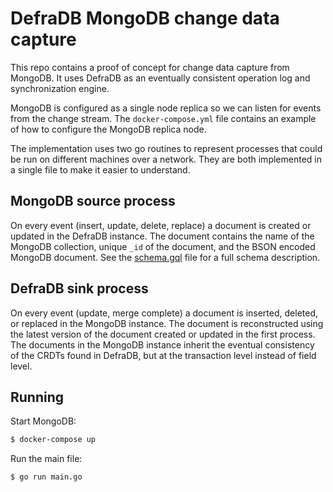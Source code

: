 # DefraDB MongoDB change data capture

This repo contains a proof of concept for change data capture from MongoDB. It uses DefraDB as an eventually consistent operation log and synchronization engine.

MongoDB is configured as a single node replica so we can listen for events from the change stream. The `docker-compose.yml` file contains an example of how to configure the MongoDB replica node.

The implementation uses two go routines to represent processes that could be run on different machines over a network. They are both implemented in a single file to make it easier to understand.

## MongoDB source process

On every event (insert, update, delete, replace) a document is created or updated in the DefraDB instance. The document contains the name of the MongoDB collection, unique `_id` of the document, and the BSON encoded MongoDB document. See the [schema.gql](./schema.gql) file for a full schema description.

## DefraDB sink process

On every event (update, merge complete) a document is inserted, deleted, or replaced in the MongoDB instance. The document is reconstructed using the latest version of the document created or updated in the first process. The documents in the MongoDB instance inherit the eventual consistency of the CRDTs found in DefraDB, but at the transaction level instead of field level.

## Running

Start MongoDB:

```bash
$ docker-compose up
```

Run the main file:

```bash
$ go run main.go
```
